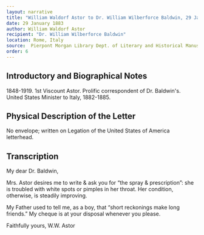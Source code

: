 ```yaml
---
layout: narrative
title: "William Waldorf Astor to Dr. William Wilberforce Baldwin, 29 January 1883"
date: 29 January 1883
author: William Waldorf Astor
recipient: "Dr. William Wilberforce Baldwin"
location: Rome, Italy
source:  Pierpont Morgan Library Dept. of Literary and Historical Manuscripts, MA 3564
order: 6
---
```


## Introductory and Biographical Notes

1848-1919. 1st Viscount Astor. Prolific correspondent of Dr. Baldwin's. United States Minister to Italy, 1882-1885. 

## Physical Description of the Letter

No envelope; written on Legation of the United States of America letterhead. 

## Transcription

My dear Dr. Baldwin, 

Mrs. Astor desires me to write & ask you for “the spray & prescription”: she is troubled with white spots or pimples in her throat. Her condition, otherwise, is steadily improving. 

My Father used to tell me, as a boy, that “short reckonings make long friends.” My cheque is at your disposal whenever you please.

Faithfully yours,  W.W. Astor
